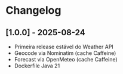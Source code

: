 # Changelog

## [1.0.0] - 2025-08-24
- Primeira release estável do Weather API
- Geocode via Nominatim (cache Caffeine)
- Forecast via OpenMeteo (cache Caffeine)
- Dockerfile Java 21
